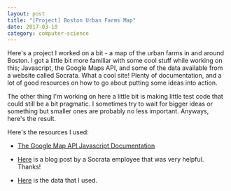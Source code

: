 ```yaml
---
layout: post
title: "[Project] Boston Urban Farms Map"
date: 2017-03-10
category: computer-science
---
```


<link rel="stylesheet" type="text/css"  href="/keiths-site/css/main.css">

Here's a project I worked on a bit - a map of the urban farms in and around Boston. I got a little bit more familiar with some cool stuff while working on this; Javascript, the Google Maps API, and some of the data available from a website called Socrata. What a cool site! Plenty of documentation, and a lot of good resources on how to go about putting some ideas into action.

The other thing I'm working on here a little bit is making little test code that could still be a bit pragmatic. I sometimes try to wait for bigger ideas or something but smaller ones are probably no less important. Anyways, here's the result.


<script async src="//jsfiddle.net/kdlovett/xqakgv51/2/embed/js,html,css,result/dark/"></script>


Here's the resources I used:

* [The Google Map API Javascript Documentation](https://developers.google.com/maps/documentation/javascript/)

* [Here](https://dev.socrata.com/blog/2014/05/31/google-maps.html) is a blog post by a Socrata employee that was very helpful. Thanks!

* [Here](https://data.cityofboston.gov/dataset/Urban-Farms/byxy-288e) is the data that I used.